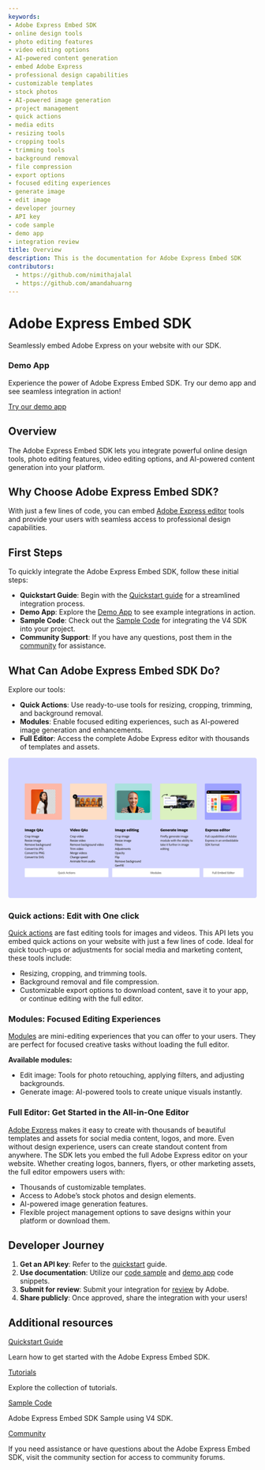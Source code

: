 ```yaml
---
keywords:
- Adobe Express Embed SDK
- online design tools
- photo editing features
- video editing options
- AI-powered content generation
- embed Adobe Express
- professional design capabilities
- customizable templates
- stock photos
- AI-powered image generation
- project management
- quick actions
- media edits
- resizing tools
- cropping tools
- trimming tools
- background removal
- file compression
- export options
- focused editing experiences
- generate image
- edit image
- developer journey
- API key
- code sample
- demo app
- integration review
title: Overview
description: This is the documentation for Adobe Express Embed SDK
contributors:
  - https://github.com/nimithajalal
  - https://github.com/amandahuarng
---
```

<Hero slots="heading, text" background="rgb(138, 43, 226)"/>

# Adobe Express Embed SDK

Seamlessly embed Adobe Express on your website with our SDK.

<AnnouncementBlock slots="heading, text, button"/>

### Demo App

Experience the power of Adobe Express Embed SDK. Try our demo app and see seamless integration in action!

[Try our demo app](https://demo.expressembed.com/)

## Overview

The Adobe Express Embed SDK lets you integrate powerful online design tools, photo editing features, video editing options, and AI-powered content generation into your platform.

## Why Choose Adobe Express Embed SDK?

With just a few lines of code, you can embed [Adobe Express editor](https://www.adobe.com/in/express/) tools and provide your users with seamless access to professional design capabilities.

## First Steps

To quickly integrate the Adobe Express Embed SDK, follow these initial steps:

- **Quickstart Guide**: Begin with the [Quickstart guide](./quickstart/index.md) for a streamlined integration process.
- **Demo App**: Explore the [Demo App](https://demo.expressembed.com/) to see example integrations in action.
- **Sample Code**: Check out the [Sample Code](https://github.com/AdobeDocs/cc-everywhere/blob/main/v4-sample/sample.md) for integrating the V4 SDK into your project.
- **Community Support**: If you have any questions, post them in the [community](https://community.adobe.com/t5/adobe-express-embed-sdk/ct-p/ct-express-embed-sdk?page=1&sort=latest_replies&lang=all&tabid=all) for assistance.

## What Can Adobe Express Embed SDK Do?

Explore our tools:

- **Quick Actions**: Use ready-to-use tools for resizing, cropping, trimming, and background removal.
- **Modules**: Enable focused editing experiences, such as AI-powered image generation and enhancements.
- **Full Editor**: Access the complete Adobe Express editor with thousands of templates and assets.

![Overview illustration](./images/overview_illustration.png)

### Quick actions: Edit with One click

[Quick actions](https://www.adobe.com/express/feature/quick-actions) are fast editing tools for images and videos. This API lets you embed quick actions on your website with just a few lines of code. Ideal for quick touch-ups or adjustments for social media and marketing content, these tools include:

- Resizing, cropping, and trimming tools.
- Background removal and file compression.
- Customizable export options to download content, save it to your app, or continue editing with the full editor.

### Modules: Focused Editing Experiences 

[Modules](../guides/modules/index.md) are mini-editing experiences that you can offer to your users. They are perfect for focused creative tasks without loading the full editor.

**Available modules:**

- Edit image: Tools for photo retouching, applying filters, and adjusting backgrounds.
- Generate image: AI-powered tools to create unique visuals instantly.

### Full Editor: Get Started in the All-in-One Editor

[Adobe Express](https://adobe.com/express) makes it easy to create with thousands of beautiful templates and assets for social media content, logos, and more. Even without design experience, users can create standout content from anywhere. The SDK lets you embed the full Adobe Express editor on your website. Whether creating logos, banners, flyers, or other marketing assets, the full editor empowers users with:

- Thousands of customizable templates.
- Access to Adobe’s stock photos and design elements.
- AI-powered image generation features.
- Flexible project management options to save designs within your platform or download them.

## Developer Journey

1. **Get an API key**: Refer to the [quickstart](./quickstart/index.md) guide.
2. **Use documentation**: Utilize our [code sample](https://github.com/AdobeDocs/cc-everywhere/tree/main/v4-sample/sample.md) and [demo app](https://demo.expressembed.com/) code snippets.
3. **Submit for review**: Submit your integration for [review](./review/index.md) by Adobe.
4. **Share publicly**: Once approved, share the integration with your users!

## Additional resources

<DiscoverBlock slots="link, text"/>

[Quickstart Guide](../guides/quickstart/)

Learn how to get started with the Adobe Express Embed SDK.

<DiscoverBlock slots="link, text"/>

[Tutorials](..//guides/tutorials/)

Explore the collection of tutorials.

<DiscoverBlock slots="link, text"/>

[Sample Code](https://github.com/AdobeDocs/cc-everywhere/tree/main/v4-sample)

Adobe Express Embed SDK Sample using V4 SDK.

<DiscoverBlock slots="link, text"/>

[Community](https://developer.adobe.com/express/community)

If you need assistance or have questions about the Adobe Express Embed SDK, visit the community section for access to community forums.
